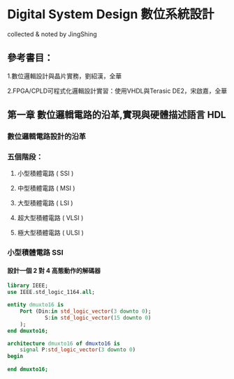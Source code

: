 # Digital System Design 數位系統設計

collected & noted by JingShing

## 參考書目：

1.數位邏輯設計與晶片實務，劉紹漢，全華

2.FPGA/CPLD可程式化邏輯設計實習：使用VHDL與Terasic DE2，宋啟嘉，全華

## 第一章 數位邏輯電路的沿革,實現與硬體描述語言 HDL

### 數位邏輯電路設計的沿革

### 五個階段：

1. 小型積體電路 ( SSI )

2. 中型積體電路 ( MSI )

3. 大型積體電路 ( LSI )

4. 超大型積體電路 ( VLSI )

5. 極大型積體電路 ( ULSI )

### 小型積體電路 SSI

#### 設計一個 2 對 4 高態動作的解碼器

```VHDL
library IEEE;
use IEEE.std_logic_1164.all;

entity dmuxto16 is
	Port (Din:in std_logic_vector(3 downto 0);
			S:in std_logic_vector(15 downto 0)
	);
end dmuxto16;

architecture dmuxto16 of dmuxto16 is
	signal P:std_logic_vector(3 downto 0)
begin
	
end dmuxto16;
```
